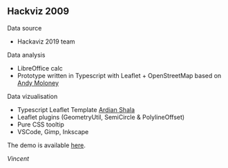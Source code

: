 **Hackviz 2009**
--


Data source 
- Hackaviz 2019 team

Data analysis
- LibreOffice calc
- Prototype written in Typescript with Leaflet + OpenStreetMap based on [Andy Moloney](http://asmaloney.com/2014/01/code/creating-an-interactive-map-with-leaflet-and-openstreetmap/)

Data vizualisation

- Typescript Leaflet Template [Ardian Shala](https://github.com/oardi/leaflet-typescript-template)
- Leaflet plugins (GeometryUtil, SemiCircle & PolylineOffset)
- Pure CSS tooltip
- VSCode, Gimp, Inkscape

The demo is available [here](https://vvivanloc.github.io/hackaviz2019/).

*Vincent*
